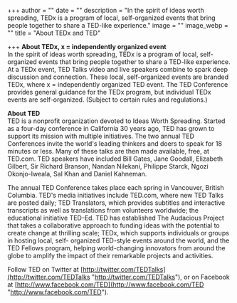+++
author = ""
date = ""
description = "In the spirit of ideas worth spreading, TEDx is a program of local, self-organized events that bring people together to share a TED-like experience."
image = ""
image_webp = ""
title = "About TEDx and TED"

+++
**About TEDx, x = independently organized event**  
In the spirit of ideas worth spreading, TEDx is a program of local, self-organized events that bring people together to share a TED-like experience. At a TEDx event, TED Talks video and live speakers combine to spark deep discussion and connection. These local, self-organized events are branded TEDx, where x = independently organized TED event. The TED Conference provides general guidance for the TEDx program, but individual TEDx events are self-organized. (Subject to certain rules and regulations.)

**About TED**  
TED is a nonprofit organization devoted to Ideas Worth Spreading. Started as a four-day conference in California 30 years ago, TED has grown to support its mission with multiple initiatives. The two annual TED Conferences invite the world's leading thinkers and doers to speak for 18 minutes or less. Many of these talks are then made available, free, at TED.com. TED speakers have included Bill Gates, Jane Goodall, Elizabeth Gilbert, Sir Richard Branson, Nandan Nilekani, Philippe Starck, Ngozi Okonjo-Iweala, Sal Khan and Daniel Kahneman.

The annual TED Conference takes place each spring in Vancouver, British Columbia. TED's media initiatives include TED.com, where new TED Talks are posted daily; TED Translators, which provides subtitles and interactive transcripts as well as translations from volunteers worldwide; the educational initiative TED-Ed. TED has established The Audacious Project that takes a collaborative approach to funding ideas with the potential to create change at thrilling scale; TEDx, which supports individuals or groups in hosting local, self- organized TED-style events around the world, and the TED Fellows program, helping world-changing innovators from around the globe to amplify the impact of their remarkable projects and activities.

Follow TED on Twitter at [http://twitter.com/TEDTalks](http://twitter.com/TEDTalks "http://twitter.com/TEDTalks"), or on Facebook at [http://www.facebook.com/TED](http://www.facebook.com/TED "http://www.facebook.com/TED").